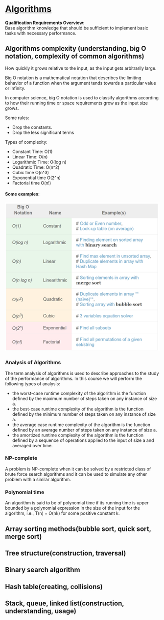 # [Algorithms](https://confluence.softserveinc.com/display/AbilitonKnowledgeModel/Algorithms)

__Qualification Requirements Overview:__  
Base algorithm knowledge that should be sufficient to implement basic tasks with necessary performance.


## Algorithms complexity (understanding, big O notation, complexity of common algorithms)

How quickly it grows relative to the input, as the input gets arbitrarily large.  

Big O notation is a mathematical notation that describes the limiting behavior of a function when the argument tends towards a particular value or infinity.  

In computer science, big O notation is used to classify algorithms according to how their running time or space requirements grow as the input size grows.  

Some rules:
* Drop the constants.
* Drop the less significant terms

Types of complexity:
* Constant Time: O(1)
* Linear Time: O(n)
* Logarithmic Time: O(log n)
* Quadratic Time: O(n^2)
* Cubic time O(n^3)	
* Exponential time O(2^n)
* Factorial time O(n!)

#### Some examples:  
![algo_complexity](files/algo_complexity.jpg)

### Analysis of Algorithms
The term analysis of algorithms is used to describe approaches to the study of the performance of algorithms. In this course we will perform the following types of analysis:
* the worst-case runtime complexity of the algorithm is the function defined by the maximum number of steps taken on any instance of size a.
* the best-case runtime complexity of the algorithm is the function defined by the minimum number of steps taken on any instance of size a.
* the average case runtime complexity of the algorithm is the function defined by an average number of steps taken on any instance of size a.
*  the amortized runtime complexity of the algorithm is the function defined by a sequence of operations applied to the input of size a and averaged over time.

### NP-complete
A problem is NP-complete when it can be solved by a restricted class of brute force search algorithms and it can be used to simulate any other problem with a similar algorithm.  

### Polynomial time
An algorithm is said to be of polynomial time if its running time is upper bounded by a polynomial expression in the size of the input for the algorithm, i.e., T(n) = O(nk) for some positive constant k.  

## Array sorting methods(bubble sort, quick sort, merge sort)


## Tree structure(construction, traversal)


## Binary search algorithm	


## Hash table(creating, collisions)


## Stack, queue, linked list(construction, understanding, usage)

